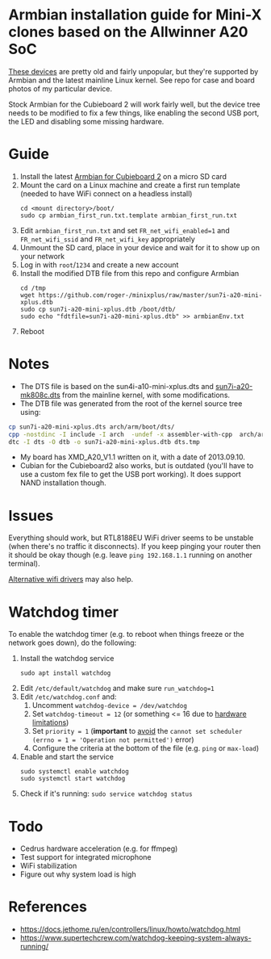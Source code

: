 # Armbian installation guide for Mini-X clones based on the Allwinner A20 SoC

[These devices](http://linux-sunxi.org/Pineriver_H24) are pretty old and fairly unpopular, but they're supported by Armbian and the latest mainline Linux kernel. See repo for case and board photos of my particular device.

Stock Armbian for the Cubieboard 2 will work fairly well, but the device tree needs to be modified to fix a few things, like enabling the second USB port, the LED and disabling some missing hardware.

# Guide

1. Install the latest [Armbian for Cubieboard 2](https://www.armbian.com/cubieboard-2/) on a micro SD card
1. Mount the card on a Linux machine and create a first run template (needed to have WiFi connect on a headless install)
    ```
    cd <mount directory>/boot/
    sudo cp armbian_first_run.txt.template armbian_first_run.txt
    ```
1. Edit `armbian_first_run.txt` and set `FR_net_wifi_enabled=1` and `FR_net_wifi_ssid` and `FR_net_wifi_key` appropriately
1. Unmount the SD card, place in your device and wait for it to show up on your network
1. Log in with `root`/`1234` and create a new account
1. Install the modified DTB file from this repo and configure Armbian
    ```
    cd /tmp
    wget https://github.com/roger-/minixplus/raw/master/sun7i-a20-mini-xplus.dtb
    sudo cp sun7i-a20-mini-xplus.dtb /boot/dtb/
    sudo echo "fdtfile=sun7i-a20-mini-xplus.dtb" >> armbianEnv.txt
    ```
1. Reboot
   
# Notes

* The DTS file is based on the sun4i-a10-mini-xplus.dts and [sun7i-a20-mk808c.dts](https://github.com/torvalds/linux/blob/master/arch/arm/boot/dts/allwinner/sun7i-a20-mk808c.dts) from the mainline kernel, with some modifications. 
* The DTB file was generated from the root of the kernel source tree using:

```sh
cp sun7i-a20-mini-xplus.dts arch/arm/boot/dts/
cpp -nostdinc -I include -I arch  -undef -x assembler-with-cpp  arch/arm/boot/dts/sun7i-a20-mini-xplus.dts dts.tmp
dtc -I dts -O dtb -o sun7i-a20-mini-xplus.dtb dts.tmp
```
* My board has XMD_A20_V1.1 written on it, with a date of 2013.09.10. 
* Cubian for the Cubieboard2 also works, but is outdated (you'll have to use a custom fex file to get the USB port working). It does support NAND installation though.

# Issues

Everything should work, but RTL8188EU WiFi driver seems to be unstable (when there's no traffic it disconnects). If you keep pinging your router then it should be okay though (e.g. leave `ping 192.168.1.1` running on another terminal).

[Alternative wifi drivers](https://github.com/lwfinger/rtl8188eu) may also help.

# Watchdog timer

To enable the watchdog timer (e.g. to reboot when things freeze or the network goes down), do the following:

1. Install the watchdog service
   ```
   sudo apt install watchdog
   ```
1. Edit `/etc/default/watchdog` and make sure `run_watchdog=1`
1. Edit `/etc/watchdog.conf` and:
    1. Uncomment `watchdog-device = /dev/watchdog`
    1. Set `watchdog-timeout = 12` (or something <= 16 due to [hardware limitations](https://github.com/torvalds/linux/blob/master/drivers/watchdog/sunxi_wdt.c#L67))
    1. Set `priority = 1` (**important** to [avoid](https://forum.armbian.com/topic/2898-how-to-install-enable-and-start-watchdog-in-h3/?do=findComment&comment=78858) the `cannot set scheduler (errno = 1 = 'Operation not permitted')` error)
    1. Configure the criteria at the bottom of the file (e.g. `ping` or `max-load`)
1. Enable and start the service
    ```
    sudo systemctl enable watchdog
    sudo systemctl start watchdog 
    ```
1. Check if it's running: `sudo service watchdog status`

# Todo
* Cedrus hardware acceleration (e.g. for ffmpeg)
* Test support for integrated microphone
* WiFi stabilization
* Figure out why system load is high

# References
* https://docs.jethome.ru/en/controllers/linux/howto/watchdog.html
* https://www.supertechcrew.com/watchdog-keeping-system-always-running/ 
